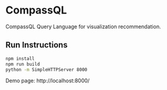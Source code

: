 # CompassQL
CompassQL Query Language for visualization recommendation.

## Run Instructions

```sh
npm install
npm run build
python -m SimpleHTTPServer 8000
```

Demo page: http://localhost:8000/